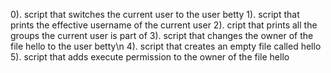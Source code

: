 0). script that switches the current user to the user betty
1). script that prints the effective username of the current user
2). cript that prints all the groups the current user is part of
3). script that changes the owner of the file hello to the user betty\n
4). script that creates an empty file called hello
5). script that adds execute permission to the owner of the file hello
